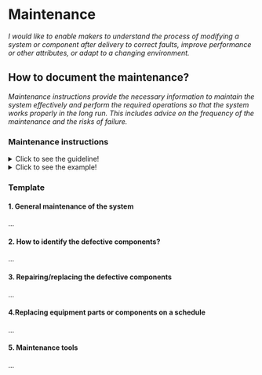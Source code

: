 # **Maintenance**

*I would like to enable makers to understand the process of modifying a system or component after delivery to correct faults, improve performance or other attributes, or adapt to a changing environment.*

## **How to document the maintenance?**

*Maintenance instructions provide the necessary information to maintain the system effectively and perform the required operations so that the system works properly in the long run. This includes advice on the frequency of the maintenance and the risks of failure.*

 ### **Maintenance instructions** 
<details>
  <summary>Click to see the guideline!</summary>
 
  - **Definition:** *A maintenance instruction is a technical communication document intended to give recommendations and necessary information to maintain the system effectively.*

  ```
What does include the documentation of maintenance instructions? 

1. Introduction of general maintenance of the system
    - Cleaning
    - Lubricating
    - Regular inspections or services. These can be carried out on a time-based schedule or on a usage-based schedule.
       - Maintenance according to predetermined intervals 
       - Maintenance according to prescribed criteria
       - Maintenance  by integrating analysis, measurement and periodic test activities 
    - Regular adjusting machinery if it's necessary
    - Environmental management
       - Protection against the hot or cold weather conditions
       - Determining the acceptable temperature range
2. Identify the defective components
    - The equipment performance monitoring  
    - Outline the main troubleshooting of the system components 
    - Identify how to detect a defective component
3. Repairing the defective components
    - Step-by-step procedures describing the repairing sequence 
    - Reference to the manufacturing section where one can find the manufacturing instructions to rebuild the defective parts
4. Replacing equipment parts or components on a schedule
5. Maintenance tools.
    - Various tools necessary to perform the maintenance operation


How to visualize the process of maintenance?
  
 1. Images 
 2. Videos 

```
</details>

<details>
  <summary>Click to see the example!</summary>

#### *Example 1:* [FarmBot Genesis V1.5](https://genesis.farm.bot/v1.5/Extras/maintenance)
</details>

### Template
 
 #### 1. General maintenance of the system
 ...
 #### 2. How to identify the defective components? 
 ...
 #### 3. Repairing/replacing the defective components
 ...
 #### 4.Replacing equipment parts or components on a schedule
 ...
 #### 5. Maintenance tools
 ...
 
